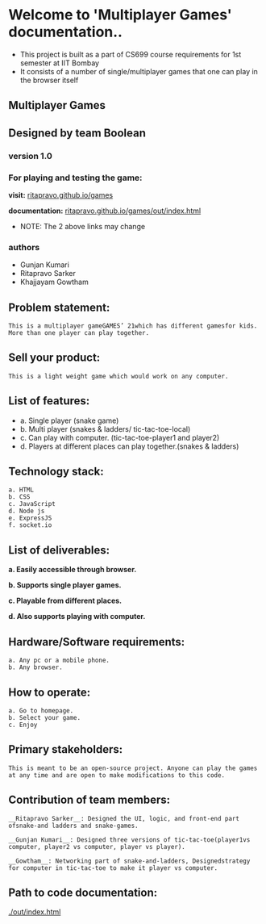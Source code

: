  # Welcome to 'Multiplayer Games' documentation..
 * This project is built as a part of CS699 course requirements for 1st semester at IIT Bombay
 * It consists of a number of single/multiplayer games that one can play in the browser itself
 
 ## Multiplayer Games
 ## Designed by team Boolean
 ### version 1.0
 ### For playing and testing the game:

**visit:** <a href="https://ritapravo.github.io/games" target="_blank">ritapravo.github.io/games</a>

**documentation:** <a href="https://ritapravo.github.io/games/out/index.html" target="_blank">ritapravo.github.io/games/out/index.html</a>
* NOTE: The 2 above links may change


 ### authors 
 * Gunjan Kumari 
 * Ritapravo Sarker 
 * Khajjayam Gowtham

## Problem statement:
    This is a multiplayer gameGAMES’ 21which has different gamesfor kids.  More than one player can play together.

## Sell your product:
    This is a light weight game which would work on any computer.

## List of features:
*    a. Single player (snake game)
*    b. Multi player (snakes & ladders/ tic-tac-toe-local)
*    c. Can play with computer. (tic-tac-toe-player1 and player2)
*    d. Players at different places can play together.(snakes & ladders)

## Technology stack:
    a. HTML
    b. CSS
    c. JavaScript
    d. Node js
    e. ExpressJS
    f. socket.io

## List of deliverables:
    
**a. Easily accessible through browser.**

**b. Supports single player games.**

**c. Playable from different places.**

**d. Also supports playing with computer.**

## Hardware/Software requirements:
    a. Any pc or a mobile phone.
    b. Any browser.

## How to operate:
    a. Go to homepage.
    b. Select your game.
    c. Enjoy

## Primary stakeholders:
    This is meant to be an open-source project. Anyone can play the games at any time and are open to make modifications to this code.

## Contribution of team members:
    __Ritapravo Sarker__: Designed the UI, logic, and front-end part ofsnake-and ladders and snake-games.

    __Gunjan Kumari__: Designed three versions of tic-tac-toe(player1vs computer, player2 vs computer, player vs player).

    __Gowtham__: Networking part of snake-and-ladders, Designedstrategy for computer in tic-tac-toe to make it player vs computer.

## Path to code documentation:
<a href="./out/index.html" target="_blank">./out/index.html</a>



